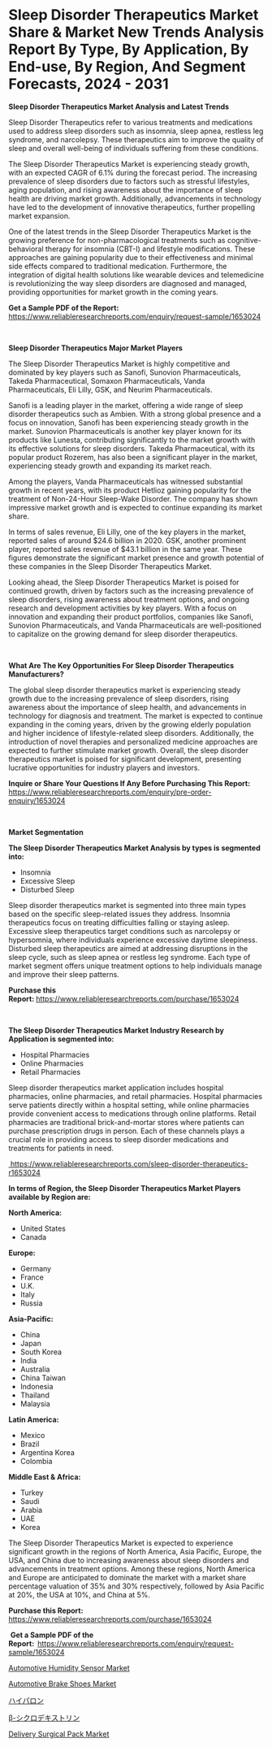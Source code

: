 <p><h1>Sleep Disorder Therapeutics Market Share & Market New Trends Analysis Report By Type, By Application, By End-use, By Region, And Segment Forecasts, 2024 - 2031</h1></p><p><strong>Sleep Disorder Therapeutics Market Analysis and Latest Trends</strong></p>
<p><p>Sleep Disorder Therapeutics refer to various treatments and medications used to address sleep disorders such as insomnia, sleep apnea, restless leg syndrome, and narcolepsy. These therapeutics aim to improve the quality of sleep and overall well-being of individuals suffering from these conditions.</p><p>The Sleep Disorder Therapeutics Market is experiencing steady growth, with an expected CAGR of 6.1% during the forecast period. The increasing prevalence of sleep disorders due to factors such as stressful lifestyles, aging population, and rising awareness about the importance of sleep health are driving market growth. Additionally, advancements in technology have led to the development of innovative therapeutics, further propelling market expansion.</p><p>One of the latest trends in the Sleep Disorder Therapeutics Market is the growing preference for non-pharmacological treatments such as cognitive-behavioral therapy for insomnia (CBT-I) and lifestyle modifications. These approaches are gaining popularity due to their effectiveness and minimal side effects compared to traditional medication. Furthermore, the integration of digital health solutions like wearable devices and telemedicine is revolutionizing the way sleep disorders are diagnosed and managed, providing opportunities for market growth in the coming years.</p></p>
<p><strong>Get a Sample PDF of the Report:&nbsp;</strong> <a href="https://www.reliableresearchreports.com/enquiry/request-sample/1653024">https://www.reliableresearchreports.com/enquiry/request-sample/1653024</a></p>
<p>&nbsp;</p>
<p><strong>Sleep Disorder Therapeutics Major Market Players</strong></p>
<p><p>The Sleep Disorder Therapeutics Market is highly competitive and dominated by key players such as Sanofi, Sunovion Pharmaceuticals, Takeda Pharmaceutical, Somaxon Pharmaceuticals, Vanda Pharmaceuticals, Eli Lilly, GSK, and Neurim Pharmaceuticals. </p><p>Sanofi is a leading player in the market, offering a wide range of sleep disorder therapeutics such as Ambien. With a strong global presence and a focus on innovation, Sanofi has been experiencing steady growth in the market. Sunovion Pharmaceuticals is another key player known for its products like Lunesta, contributing significantly to the market growth with its effective solutions for sleep disorders. Takeda Pharmaceutical, with its popular product Rozerem, has also been a significant player in the market, experiencing steady growth and expanding its market reach.</p><p>Among the players, Vanda Pharmaceuticals has witnessed substantial growth in recent years, with its product Hetlioz gaining popularity for the treatment of Non-24-Hour Sleep-Wake Disorder. The company has shown impressive market growth and is expected to continue expanding its market share.</p><p>In terms of sales revenue, Eli Lilly, one of the key players in the market, reported sales of around $24.6 billion in 2020. GSK, another prominent player, reported sales revenue of $43.1 billion in the same year. These figures demonstrate the significant market presence and growth potential of these companies in the Sleep Disorder Therapeutics Market.</p><p>Looking ahead, the Sleep Disorder Therapeutics Market is poised for continued growth, driven by factors such as the increasing prevalence of sleep disorders, rising awareness about treatment options, and ongoing research and development activities by key players. With a focus on innovation and expanding their product portfolios, companies like Sanofi, Sunovion Pharmaceuticals, and Vanda Pharmaceuticals are well-positioned to capitalize on the growing demand for sleep disorder therapeutics.</p></p>
<p>&nbsp;</p>
<p><strong>What Are The Key Opportunities For Sleep Disorder Therapeutics Manufacturers?</strong></p>
<p><p>The global sleep disorder therapeutics market is experiencing steady growth due to the increasing prevalence of sleep disorders, rising awareness about the importance of sleep health, and advancements in technology for diagnosis and treatment. The market is expected to continue expanding in the coming years, driven by the growing elderly population and higher incidence of lifestyle-related sleep disorders. Additionally, the introduction of novel therapies and personalized medicine approaches are expected to further stimulate market growth. Overall, the sleep disorder therapeutics market is poised for significant development, presenting lucrative opportunities for industry players and investors.</p></p>
<p><strong>Inquire or Share Your Questions If Any Before Purchasing This Report:</strong> <a href="https://www.reliableresearchreports.com/enquiry/pre-order-enquiry/1653024">https://www.reliableresearchreports.com/enquiry/pre-order-enquiry/1653024</a></p>
<p>&nbsp;</p>
<p><strong>Market Segmentation</strong></p>
<p><strong>The Sleep Disorder Therapeutics Market Analysis by types is segmented into:</strong></p>
<p><ul><li>Insomnia</li><li>Excessive Sleep</li><li>Disturbed Sleep</li></ul></p>
<p><p>Sleep disorder therapeutics market is segmented into three main types based on the specific sleep-related issues they address. Insomnia therapeutics focus on treating difficulties falling or staying asleep. Excessive sleep therapeutics target conditions such as narcolepsy or hypersomnia, where individuals experience excessive daytime sleepiness. Disturbed sleep therapeutics are aimed at addressing disruptions in the sleep cycle, such as sleep apnea or restless leg syndrome. Each type of market segment offers unique treatment options to help individuals manage and improve their sleep patterns.</p></p>
<p><strong>Purchase this Report:&nbsp;</strong><a href="https://www.reliableresearchreports.com/purchase/1653024">https://www.reliableresearchreports.com/purchase/1653024</a></p>
<p>&nbsp;</p>
<p><strong>The Sleep Disorder Therapeutics Market Industry Research by Application is segmented into:</strong></p>
<p><ul><li>Hospital Pharmacies</li><li>Online Pharmacies</li><li>Retail Pharmacies</li></ul></p>
<p><p>Sleep disorder therapeutics market application includes hospital pharmacies, online pharmacies, and retail pharmacies. Hospital pharmacies serve patients directly within a hospital setting, while online pharmacies provide convenient access to medications through online platforms. Retail pharmacies are traditional brick-and-mortar stores where patients can purchase prescription drugs in person. Each of these channels plays a crucial role in providing access to sleep disorder medications and treatments for patients in need.</p></p>
<p><a href="https://www.reliableresearchreports.com/sleep-disorder-therapeutics-r1653024">&nbsp;https://www.reliableresearchreports.com/sleep-disorder-therapeutics-r1653024</a></p>
<p><strong>In terms of Region, the Sleep Disorder Therapeutics Market Players available by Region are:</strong></p>
<p>
    <p> <strong> North America: </strong>
        <ul>
            <li>United States</li>
            <li>Canada</li>
        </ul>
        </p> 
    <p> <strong> Europe: </strong>
        <ul>
            <li>Germany</li>
            <li>France</li>
            <li>U.K.</li>
            <li>Italy</li>
            <li>Russia</li>
        </ul>
        </p> 
    <p> <strong> Asia-Pacific: </strong>
        <ul>
            <li>China</li>
            <li>Japan</li>
            <li>South Korea</li>
            <li>India</li>
            <li>Australia</li>
            <li>China Taiwan</li>
            <li>Indonesia</li>
            <li>Thailand</li>
            <li>Malaysia</li>
        </ul>
        </p> 
    <p> <strong> Latin America: </strong>
        <ul>
            <li>Mexico</li>
            <li>Brazil</li>
            <li>Argentina Korea</li>
            <li>Colombia</li>
        </ul>
        </p> 
    <p> <strong> Middle East & Africa: </strong>
        <ul>
            <li>Turkey</li>
            <li>Saudi</li>
            <li>Arabia</li>
            <li>UAE</li>
            <li>Korea</li>
        </ul>
    </p>
    </p>
<p><p>The Sleep Disorder Therapeutics Market is expected to experience significant growth in the regions of North America, Asia Pacific, Europe, the USA, and China due to increasing awareness about sleep disorders and advancements in treatment options. Among these regions, North America and Europe are anticipated to dominate the market with a market share percentage valuation of 35% and 30% respectively, followed by Asia Pacific at 20%, the USA at 10%, and China at 5%.</p></p>
<p><strong>Purchase this Report: </strong><a href="https://www.reliableresearchreports.com/purchase/1653024">https://www.reliableresearchreports.com/purchase/1653024</a></p>
<p>&nbsp;<strong>Get a Sample PDF of the Report:&nbsp;&nbsp;</strong><a href="https://www.reliableresearchreports.com/enquiry/request-sample/1653024">https://www.reliableresearchreports.com/enquiry/request-sample/1653024</a></p>
<p><strong></strong></p>
<p><p><a href="https://www.linkedin.com/pulse/automotive-humidity-sensor-market-global-regional-b069e">Automotive Humidity Sensor Market</a></p><p><a href="https://www.linkedin.com/pulse/automotive-brake-shoes-market-size-growth-industry-analysis-ds0qe">Automotive Brake Shoes Market</a></p><p><a href="https://github.com/RaeJenkins1952/Market-Research-Report-List-2/blob/main/1675072176326.md">ハイパロン</a></p><p><a href="https://github.com/andrade7361/Market-Research-Report-List-2/blob/main/6552955176325.md">β-シクロデキストリン</a></p><p><a href="https://github.com/kaiserrayhan25/Market-Research-Report-List-1/blob/main/delivery-surgical-pack-market.md">Delivery Surgical Pack Market</a></p></p>